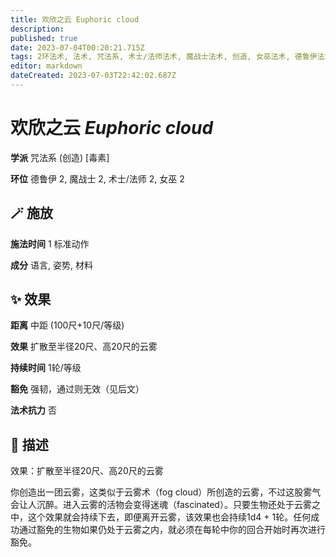 ```yaml
---
title: 欢欣之云 Euphoric cloud
description: 
published: true
date: 2023-07-04T00:20:21.715Z
tags: 2环法术, 法术, 咒法系, 术士/法师法术, 魔战士法术, 创造, 女巫法术, 德鲁伊法术, 毒素
editor: markdown
dateCreated: 2023-07-03T22:42:02.687Z
---
```


# **欢欣之云** *Euphoric cloud*

**学派** 咒法系 (创造) \[毒素\] 

**环位** 德鲁伊 2, 魔战士 2, 术士/法师 2, 女巫 2

## 🪄 施放

**施法时间** 1 标准动作

**成分** 语言, 姿势, 材料

## ✨ 效果  

**距离** 中距 (100尺+10尺/等级) 

**效果** 扩散至半径20尺、高20尺的云雾 

**持续时间** 1轮/等级 

**豁免** 强韧，通过则无效（见后文）

**法术抗力** 否

## 📖 描述

效果：扩散至半径20尺、高20尺的云雾

你创造出一团云雾，这类似于云雾术（fog cloud）所创造的云雾，不过这股雾气会让人沉醉。进入云雾的活物会变得迷魂（fascinated）。只要生物还处于云雾之中，这个效果就会持续下去，即便离开云雾，该效果也会持续1d4 + 1轮。任何成功通过豁免的生物如果仍处于云雾之内，就必须在每轮中你的回合开始时再次进行豁免。
    